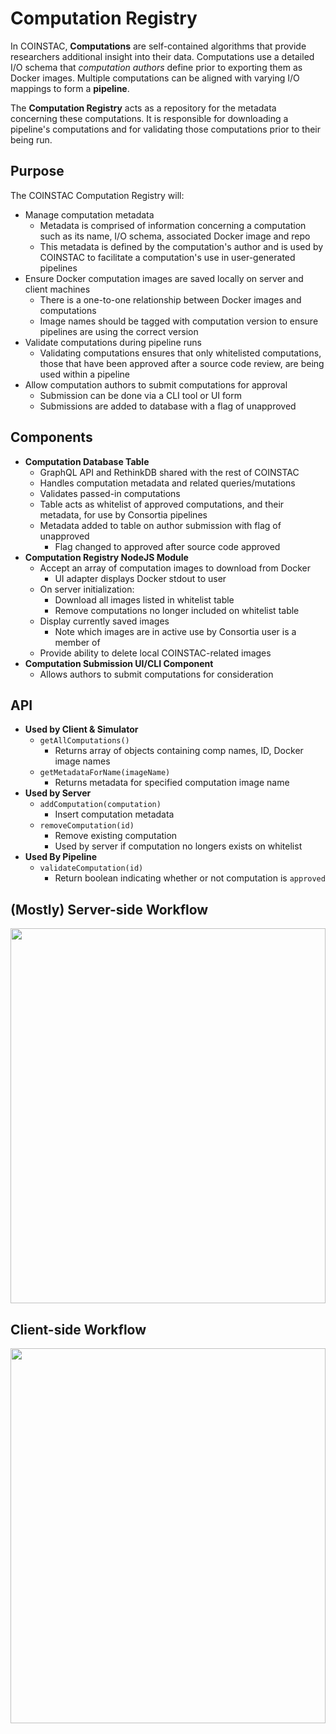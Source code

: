# Computation Registry

In COINSTAC, __Computations__ are self-contained algorithms that provide researchers additional insight into their data. Computations use a detailed I/O schema that *computation authors* define prior to exporting them as Docker images. Multiple computations can be aligned with varying I/O mappings to form a __pipeline__.

The __Computation Registry__ acts as a repository for the metadata concerning these computations. It is responsible for downloading a pipeline's computations and for validating those computations prior to their being run.

## Purpose

The COINSTAC Computation Registry will:
* Manage computation metadata
  * Metadata is comprised of information concerning a computation such as its name, I/O schema, associated Docker image and repo
  * This metadata is defined by the computation's author and is used by COINSTAC to facilitate a computation's use in user-generated pipelines
* Ensure Docker computation images are saved locally on server and client machines
  * There is a one-to-one relationship between Docker images and computations
  * Image names should be tagged with computation version to ensure pipelines are using the correct version
* Validate computations during pipeline runs
  * Validating computations ensures that only whitelisted computations, those that have been approved after a source code review, are being used within a pipeline
* Allow computation authors to submit computations for approval
  * Submission can be done via a CLI tool or UI form
  * Submissions are added to database with a flag of unapproved

## Components

* __Computation Database Table__
  * GraphQL API and RethinkDB shared with the rest of COINSTAC
  * Handles computation metadata and related queries/mutations
  * Validates passed-in computations
  * Table acts as whitelist of approved computations, and their metadata, for use by Consortia pipelines
  * Metadata added to table on author submission with flag of unapproved
    * Flag changed to approved after source code approved
* __Computation Registry NodeJS Module__
  * Accept an array of computation images to download from Docker
    * UI adapter displays Docker stdout to user
  * On server initialization:
    * Download all images listed in whitelist table
    * Remove computations no longer included on whitelist table
  * Display currently saved images
    * Note which images are in active use by Consortia user is a member of
  * Provide ability to delete local COINSTAC-related images
* __Computation Submission UI/CLI Component__
  * Allows authors to submit computations for consideration
    
## API

* __Used by Client & Simulator__
  * `getAllComputations()`
    * Returns array of objects containing comp names, ID, Docker image names
  * `getMetadataForName(imageName)`
    * Returns metadata for specified computation image name
* __Used by Server__
  * `addComputation(computation)`
    * Insert computation metadata
  * `removeComputation(id) `
    * Remove existing computation
    * Used by server if computation no longers exists on whitelist
* __Used By Pipeline__
  * `validateComputation(id)`
    * Return boolean indicating whether or not computation is `approved`

## (Mostly) Server-side Workflow

<img src="https://rawgit.com/MRN-Code/coinstac/redesign/comp-reg-docs/img/comp-reg-server.svg" width="100%" height="600">

## Client-side Workflow

<img src="https://rawgit.com/MRN-Code/coinstac/redesign/comp-reg-docs/img/comp-reg-client.svg" width="100%" height="600">